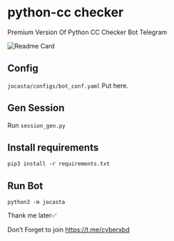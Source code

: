 # python-cc checker
Premium Version Of Python CC Checker Bot Telegram

![Readme Card](https://github-readme-stats.vercel.app/api/pin/?username=CyberXBD&repo=python-sell&theme=flag-india)

## Config
```jocasta/configs/bot_conf.yaml```
Put here.
## Gen Session
Run ```session_gen.py```
## Install requirements
```pip3 install -r requirements.txt```
## Run Bot
```python3 -m jocasta```

Thank me later✅

Don’t Forget to join https://t.me/cyberxbd
